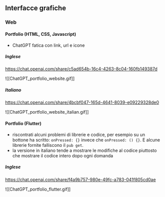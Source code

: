 ## Interfacce grafiche
### Web
#### Portfolio (HTML, CSS, Javascript)
- ChatGPT fatica con link, url e icone
##### Inglese
https://chat.openai.com/share/c5ad654b-16c4-4263-8c04-160fb149387d

![[ChatGPT_portfolio_website.gif]]

##### Italiano
https://chat.openai.com/share/4bcbf047-165d-4641-8039-e09229328de0

![[ChatGPT_portfolio_website_italian.gif]]

#### Portfolio (Flutter)
- riscontrati alcuni problemi di librerie e codice, per esempio su un bottone ha scritto: `onPressed: {}` invece che `onPressed: () {}`. E alcune librerie fornite falliscono il `pub get`.
- la versione in italiano tende a mostrare le modifiche al codice piuttosto che mostrare il codice intero dopo ogni domanda
##### Inglese
https://chat.openai.com/share/f4a9b757-980e-49fc-a783-041f805cd0ae

![[ChatGPT_portfolio_flutter.gif]]